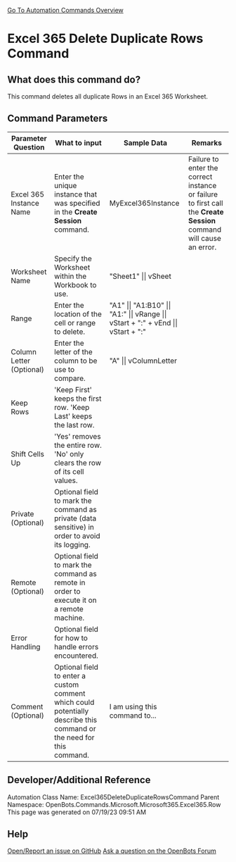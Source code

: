 <!--TITLE: Excel 365 Delete Duplicate Rows Command -->
<!-- SUBTITLE: a command in the Microsoft Commands\Microsoft 365\Excel 365\Row group. -->
[Go To Automation Commands Overview](/automation-commands)


# Excel 365 Delete Duplicate Rows Command


## What does this command do?
This command deletes all duplicate Rows in an Excel 365 Worksheet.


## Command Parameters
| Parameter Question   	| What to input  	|  Sample Data 	| Remarks  	|
| ---                    | ---               | ---           | ---       |
|Excel 365 Instance Name|Enter the unique instance that was specified in the **Create Session** command.|MyExcel365Instance|Failure to enter the correct instance or failure to first call the **Create Session** command will cause an error.|
|Worksheet Name|Specify the Worksheet within the Workbook to use.|"Sheet1" \|\| vSheet||
|Range|Enter the location of the cell or range to delete.|"A1" \|\| "A1:B10" \|\| "A1:" \|\| vRange \|\| vStart + ":" + vEnd \|\| vStart + ":"||
|Column Letter (Optional)|Enter the letter of the column to be use to compare.|"A" \|\| vColumnLetter||
|Keep Rows|'Keep First' keeps the first row. 'Keep Last' keeps the last row.|||
|Shift Cells Up|'Yes' removes the entire row. 'No' only clears the row of its cell values.|||
|Private (Optional)|Optional field to mark the command as private (data sensitive) in order to avoid its logging.|||
|Remote (Optional)|Optional field to mark the command as remote in order to execute it on a remote machine.|||
|Error Handling|Optional field for how to handle errors encountered.|||
|Comment (Optional)|Optional field to enter a custom comment which could potentially describe this command or the need for this command.|I am using this command to...||


## Developer/Additional Reference
Automation Class Name: Excel365DeleteDuplicateRowsCommand
Parent Namespace: OpenBots.Commands.Microsoft.Microsoft365.Excel365.Row
This page was generated on 07/19/23 09:51 AM


## Help
[Open/Report an issue on GitHub](https://github.com/OpenBotsAI/OpenBots.Studio/issues/new)
[Ask a question on the OpenBots Forum](https://openbots.ai/forums/)

